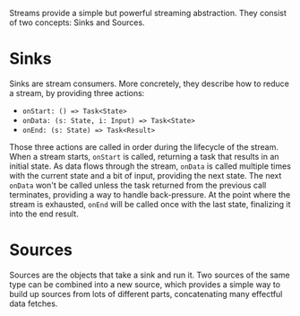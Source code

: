 Streams provide a simple but powerful streaming abstraction. They consist of two concepts: Sinks and Sources.

# Sinks

Sinks are stream consumers. More concretely, they describe how to reduce a stream, by providing three actions:

- `onStart: () => Task<State>`
- `onData: (s: State, i: Input) => Task<State>`
- `onEnd: (s: State) => Task<Result>`

Those three actions are called in order during the lifecycle of the stream.
When a stream starts, `onStart` is called, returning a task that results in an initial state. As data flows through the stream, `onData` is called multiple times with the current state
and a bit of input, providing the next state. The next `onData` won't be called unless the task
returned from the previous call terminates, providing a way to handle back-pressure.
At the point where the stream is exhausted, `onEnd` will be called once with the last state, finalizing
it into the end result.

# Sources

Sources are the objects that take a sink and run it. Two sources of the same type can be combined into a new source, which provides a simple way to build up sources from lots of different parts, concatenating
many effectful data fetches.
